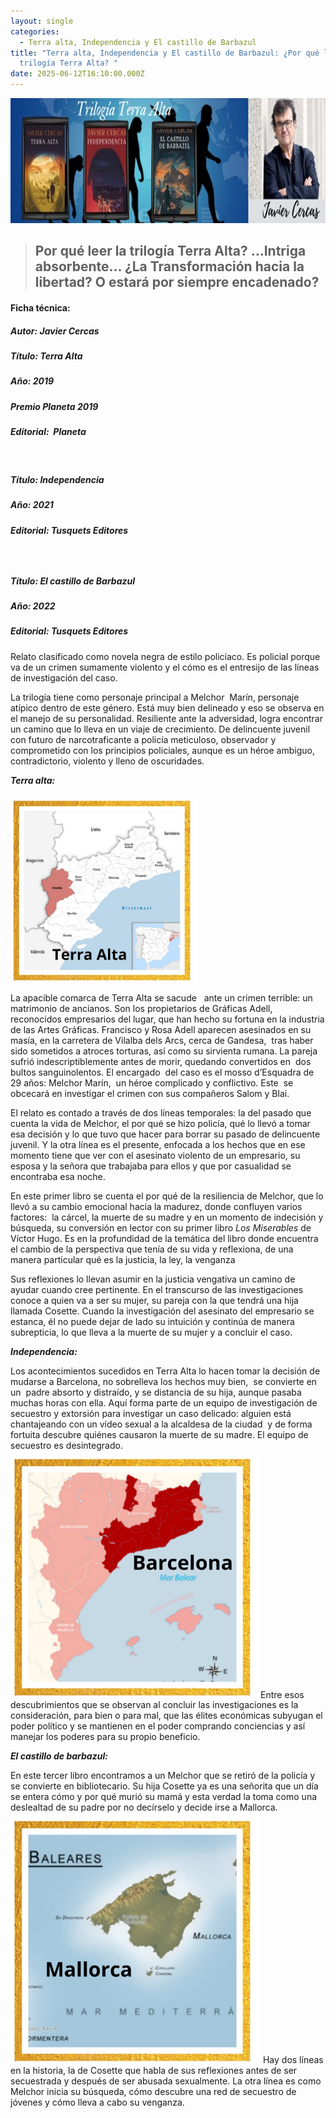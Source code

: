 ```yaml
---
layout: single
categories:
  - Terra alta, Independencia y El castillo de Barbazul
title: "Terra alta, Independencia y El castillo de Barbazul: ¿Por qué leer la
  trilogía Terra Alta? "
date: 2025-06-12T16:10:00.000Z
---
```

<img src="/assets/img/banner.jpg" width="700" height="200">

> ## Por qué leer la trilogía Terra Alta? …Intriga absorbente… ¿La Transformación hacia la libertad?  O estará por siempre encadenado?






#### Ficha técnica:

##### Autor: Javier Cercas

##### Título: *Terra Alta*

##### Año: 2019

##### Premio Planeta 2019

##### Editorial:  Planeta

 

##### Título: *Independencia*

##### Año: 2021

##### Editorial: Tusquets Editores

#####  

##### Título: *El castillo de Barbazul*

##### Año: 2022

##### Editorial: Tusquets Editores





Relato clasificado como novela negra de estilo policíaco. Es policial porque va de un crimen sumamente violento y el cómo es el entresijo de las líneas de investigación del
caso.

La trilogía tiene como personaje principal a Melchor  Marín, personaje atípico dentro de este género. Está muy bien delineado y eso se observa en el manejo de su
personalidad. Resiliente ante la adversidad, logra encontrar un camino que lo
lleva en un viaje de crecimiento. De delincuente juvenil con futuro de
narcotraficante a policía meticuloso, observador y comprometido con los
principios policiales, aunque es un héroe ambiguo, contradictorio, violento y lleno de oscuridades.




***Terra alta:***



<img src="/assets/img/terra-alta.-mapa.jpg" alt="Mapa de Terra Alta" height="300">


La apacible comarca de Terra Alta se sacude   ante un crimen terrible: un matrimonio de
ancianos. Son los propietarios de Gráficas Adell, reconocidos empresarios del
lugar, que han hecho su fortuna en la industria de las Artes Gráficas. Francisco y Rosa Adell aparecen asesinados en su masía, en la carretera de Vilalba dels Arcs, cerca de Gandesa,  tras haber sido sometidos a atroces torturas, así como su sirvienta rumana. La pareja sufrió indescriptiblemente antes de morir, quedando convertidos en  dos
bultos sanguinolentos. El encargado  del caso es el mosso d’Esquadra de 29 años: Melchor Marín,  un héroe complicado y conflictivo. Este  se obcecará en
investigar el crimen con sus compañeros Salom y Blai. 


El relato es contado a través de dos líneas temporales: la del
pasado que cuenta la vida de Melchor, el por qué se hizo policía, qué lo llevó
a tomar esa decisión y lo que tuvo que hacer para borrar su pasado de
delincuente juvenil. Y la otra línea es el presente, enfocada a los hechos que
en ese momento tiene que ver con el asesinato violento de un empresario, su
esposa y la señora que trabajaba para ellos y que por casualidad se encontraba
esa noche.



En este primer libro se cuenta el por qué de la resiliencia de Melchor, que lo llevó a su cambio emocional hacia la madurez, donde confluyen varios factores:  la cárcel, la muerte de su madre y en un momento de indecisión y búsqueda, su conversión en lector con su primer libro *Los Miserables* de Víctor Hugo. Es en la profundidad de la temática del libro donde encuentra el cambio de la perspectiva que tenía de su vida y reflexiona, de una manera particular qué es la justicia, la ley, la venganza


Sus reflexiones lo llevan asumir en la justicia vengativa un
camino de ayudar cuando cree pertinente. En el transcurso de las
investigaciones conoce a quien va a ser su mujer, su pareja con la que tendrá
una hija llamada Cosette. Cuando la investigación del asesinato del empresario
se estanca, él no puede dejar de lado su intuición y continúa de manera
subrepticia, lo que lleva a la muerte de su mujer y a concluir el caso.




***Independencia:***

Los acontecimientos sucedidos en Terra Alta lo hacen tomar la decisión
de mudarse a Barcelona, no sobrelleva los hechos muy bien,  se convierte en un  padre absorto y distraído, y se distancia de su hija, aunque pasaba muchas horas con ella.  Aquí forma parte de un equipo de investigación de secuestro y extorsión para investigar un caso delicado: alguien está chantajeando con un vídeo sexual a la alcaldesa de la ciudad  y de forma fortuita descubre quiénes causaron la muerte de su madre. El equipo de secuestro es desintegrado. <img src="/assets/img/barcelona.jpg" alt="Barcelona" width="400">Entre esos descubrimientos que se observan al concluir las investigaciones es la consideración, para bien o para mal, que las élites económicas subyugan el poder político y se mantienen en el poder comprando conciencias y así manejar los poderes para su propio beneficio.






***El castillo de barbazul:***


En este tercer libro encontramos a un Melchor que se retiró de la policía y se convierte en bibliotecario. Su hija Cosette ya es una señorita que un día se entera cómo y por qué murió su mamá y esta verdad la toma como una deslealtad de su padre por no decírselo y decide irse a Mallorca.<img src="/assets/img/mallorca.jpg" alt="Barcelona" width="400">
Hay dos líneas en la historia, la de Cosette que habla de sus
reflexiones antes de ser secuestrada y después de ser abusada sexualmente. La
otra línea es como  Melchor inicia su búsqueda, cómo descubre una red de secuestro de jóvenes y cómo lleva a cabo su venganza.      























































